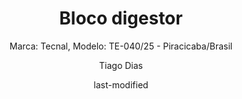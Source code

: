 ---
title: "Bloco digestor"
subtitle: "Marca: Tecnal, Modelo: TE-040/25 - Piracicaba/Brasil"
status: "Ativo"
procedimento: PEQ-019
image: "fotos/019.jpg"
categories: 
    - Digestão
author: Tiago Dias
date: last-modified
date-format: DD/MM/YYYY
lang: pt-br
---